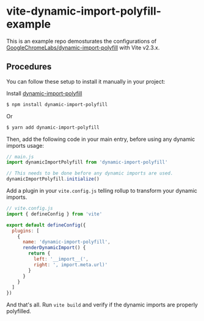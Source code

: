 # vite-dynamic-import-polyfill-example

This is an example repo demosturates the configurations of [GoogleChromeLabs/dynamic-import-polyfill](https://github.com/GoogleChromeLabs/dynamic-import-polyfill) with Vite v2.3.x.

## Procedures

You can follow these setup to install it manually in your project:

Install [dynamic-import-polyfill](https://github.com/GoogleChromeLabs/dynamic-import-polyfill)

```bash
$ npm install dynamic-import-polyfill
```

Or

```bash
$ yarn add dynamic-import-polyfill
```

Then, add the following code in your main entry, before using any dynamic imports usage:

```js
// main.js
import dynamicImportPolyfill from 'dynamic-import-polyfill'

// This needs to be done before any dynamic imports are used.
dynamicImportPolyfill.initialize()
```

Add a plugin in your `vite.config.js` telling rollup to transform your dynamic imports.

```js
// vite.config.js
import { defineConfig } from 'vite'

export default defineConfig({
  plugins: [
    {
      name: 'dynamic-import-polyfill',
      renderDynamicImport() {
        return {
          left: '__import__(',
          right: ', import.meta.url)'
        }
      }
    }
  ]
})
```

And that's all. Run `vite build` and verify if the dynamic imports are properly polyfilled.
